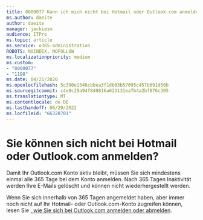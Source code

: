 ```yaml
---
title: 8000077 Kann ich mich nicht bei Hotmail oder Outlook.com anmelden?
ms.author: daeite
author: daeite
manager: jackiesm
audience: ITPro
ms.topic: article
ms.service: o365-administration
ROBOTS: NOINDEX, NOFOLLOW
ms.localizationpriority: medium
ms.custom:
- "8000077"
- "1198"
ms.date: 04/21/2020
ms.openlocfilehash: 5c390e1346cbbea3f1db03b57095c457b691d50b
ms.sourcegitcommit: c4e8c29a94f840816a023131ea7b4a2bf876c305
ms.translationtype: MT
ms.contentlocale: de-DE
ms.lasthandoff: 06/29/2022
ms.locfileid: "66328701"
---
```

# <a name="cant-sign-in-to-hotmail-or-outlookcom"></a>Sie können sich nicht bei Hotmail oder Outlook.com anmelden?

Damit Ihr Outlook.com Konto aktiv bleibt, müssen Sie sich mindestens einmal alle 365 Tage bei dem Konto anmelden. Nach 365 Tagen Inaktivität werden Ihre E-Mails gelöscht und können nicht wiederhergestellt werden.
  
Wenn Sie sich innerhalb von 365 Tagen angemeldet haben, aber immer noch nicht auf Ihr Hotmail- oder Outlook.com-Konto zugreifen können, lesen Sie [, wie Sie sich bei Outlook.com anmelden oder abmelden](https://support.office.com/article/e08eb8ac-ac27-49f4-a400-a47311e1ee7e?wt.mc_id=Office_Outlook_com_Alchemy).
  